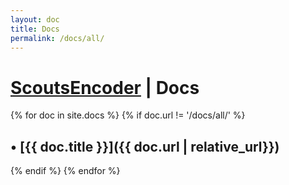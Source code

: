 ```yaml
---
layout: doc
title: Docs
permalink: /docs/all/
---
```

# [ScoutsEncoder]({{site.baseurl}}/) | Docs

{% for doc in site.docs %}
{% if doc.url != '/docs/all/' %}

## • [{{ doc.title }}]({{ doc.url | relative_url}})

{% endif %}
{% endfor %}